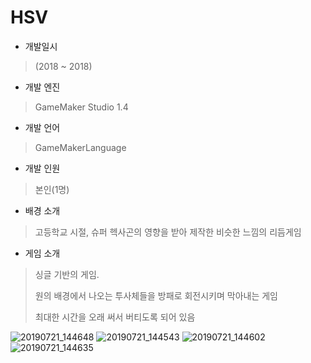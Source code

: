 # HSV

- 개발일시
> (2018 ~ 2018)
- 개발 엔진
> GameMaker Studio 1.4
- 개발 언어
> GameMakerLanguage
- 개발 인원
> 본인(1명)
- 배경 소개
> 고등학교 시절, 슈퍼 헥사곤의 영향을 받아 제작한 비슷한 느낌의 리듬게임
>
- 게임 소개
> 싱글 기반의 게임.
>
> 원의 배경에서 나오는 투사체들을 방패로 회전시키며 막아내는 게임
>
> 최대한 시간을 오래 써서 버티도록 되어 있음
>
![20190721_144648](https://github.com/dipper1002/dipper1002/assets/42773970/20114b8a-0e61-4979-a179-f0348ad619b2)
![20190721_144543](https://github.com/dipper1002/dipper1002/assets/42773970/43746723-c0cc-4b66-9b57-0ce8c7ddd967)
![20190721_144602](https://github.com/dipper1002/dipper1002/assets/42773970/332378be-8bcd-438d-bb36-6d1e8efd426d)
![20190721_144635](https://github.com/dipper1002/dipper1002/assets/42773970/7e373cdc-2c33-4d92-965a-ca017ef35466)
